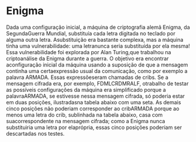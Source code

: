 # Enigma
Dada uma configuração inicial, a máquina de criptografia alemã Enigma, da SegundaGuerra   Mundial,   substituía   cada   letra   digitada   no   teclado   por   alguma   outra   letra.   Asubstituição era bastante complexa, mas a máquina tinha uma vulnerabilidade: uma letranunca seria substituída por ela mesma! Essa vulnerabilidade foi explorada por Alan Turing,que trabalhou na criptoanálise da Enigma durante a guerra. O objetivo era encontrar aconfiguração inicial da máquina usando a suposição de que a mensagem continha uma certaexpressão usual da comunicação, como por exemplo a palavra  ARMADA. Essas expressõeseram chamadas de  cribs. Se a mensagem cifrada era, por exemplo,  FDMLCRDMRALF, otrabalho de testar as possíveis configurações da máquina era simplificado porque a palavraARMADA, se estivesse nessa mensagem cifrada, só poderia estar em duas posições, ilustradasna tabela abaixo com uma seta. As demais cinco posições não poderiam corresponder ao cribARMADA  porque ao menos uma letra do  crib, sublinhada na tabela abaixo, casa com suacorrespondente na mensagem cifrada; como a Enigma nunca substituiria uma letra por elaprópria, essas cinco posições poderiam ser descartadas nos testes.
